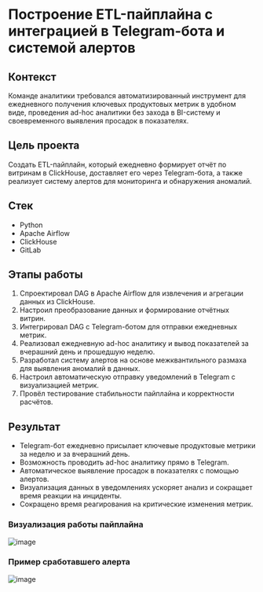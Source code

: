 # Построение ETL-пайплайна с интеграцией в Telegram-бота и системой алертов

## Контекст
Команде аналитики требовался автоматизированный инструмент для ежедневного получения ключевых продуктовых метрик в удобном виде, проведения ad-hoc аналитики без захода в BI-систему и своевременного выявления просадок в показателях.

## Цель проекта
Создать ETL-пайплайн, который ежедневно формирует отчёт по витринам в ClickHouse, доставляет его через Telegram-бота, а также реализует систему алертов для мониторинга и обнаружения аномалий.

## Стек
- Python
- Apache Airflow
- ClickHouse
- GitLab

## Этапы работы
1. Спроектировал DAG в Apache Airflow для извлечения и агрегации данных из ClickHouse.
2. Настроил преобразование данных и формирование отчётных витрин.
3. Интегрировал DAG с Telegram-ботом для отправки ежедневных метрик.
4. Реализовал ежедневную ad-hoc аналитику и вывод показателей за вчерашний день и прошедшую неделю.
5. Разработал систему алертов на основе межквантильного размаха для выявления аномалий в данных.
6. Настроил автоматическую отправку уведомлений в Telegram с визуализацией метрик.
7. Провёл тестирование стабильности пайплайна и корректности расчётов.

## Результат
- Telegram-бот ежедневно присылает ключевые продуктовые метрики за неделю и за вчерашний день.
- Возможность проводить ad-hoc аналитику прямо в Telegram.
- Автоматическое выявление просадок в показателях с помощью алертов.
- Визуализация данных в уведомлениях ускоряет анализ и сокращает время реакции на инциденты.
- Сокращено время реагирования на критические изменения метрик.

### Визуализация работы пайплайна
![image](https://github.com/user-attachments/assets/70d0881c-d6ff-4c39-a3d4-65f854c5fe0a)

### Пример сработавшего алерта
![image](https://github.com/user-attachments/assets/ba53df94-dbce-4efe-8e51-ba832c9976e7)

